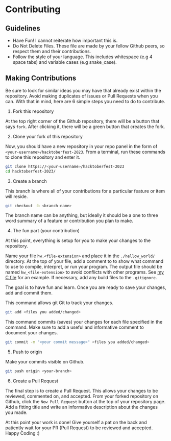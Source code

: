 # Contributing

## Guidelines

- Have Fun! I cannot reiterate how important this is. 
- Do Not Delete Files. These file are made by your fellow Github peers, so respect them and their contributions.
- Follow the style of your language. This includes whitespace (e.g 4 space tabs) and variable cases (e.g snake_case).

## Making Contributions

Be sure to look for similar ideas you may have that already exist within the repository. Avoid making duplicates of issues or Pull Requests when you can. With that in mind, here are 6 simple steps you need to do to contribute.

1. Fork this repository

At the top right corner of the Github repository, there will be a button that says `fork`. After clicking it, there will be a green button that creates the fork.

2. Clone your fork of this repository

Now, you should have a new repository in your repo panel in the form of `<your-username>/hacktoberfest-2023`. From a terminal, run these commands to clone this repository and enter it.

```sh
git clone https://<your-username>/hacktoberfest-2023
cd hacktoberfest-2023/
```

3. Create a branch

This branch is where all of your contributions for a particular feature or item will reside.

```sh
git checkout -b <branch-name>
```

The branch name can be anything, but ideally it should be a one to three word summary of a feature or contribution you plan to make.

4. The fun part (your contribution)

At this point, everything is setup for you to make your changes to the repository.

Name your file `hw.<file-extension>` and place it in the `./hellow_world/` directory. At the top of your file, add a comment to to show what command to use to compile, interpret, or run your program. The output file should be named `hw_<file-extension>` to avoid conflicts with other programs. See [my C file](./hello_world/hw.c) for an example. If necessary, add any build files to the `.gitignore`.

The goal is to have fun and learn. Once you are ready to save your changes, add and commit them.

This command allows git Git to track your changes.

```sh
git add <files you added/changed>
```

This command commits (saves) your changes for each file specified in the command. Make sure to add a useful and informative comment to document your changes.

```sh
git commit -m "<your commit message>" <files you added/changed>
```

5. Push to origin

Make your commits visible on Github.

```sh
git push origin <your-branch>
```

6. Create a Pull Request

The final step is to create a Pull Request. This allows your changes to be reviewed, commented on, and accepted. From your forked repository on Github, click the `New Pull Request` button at the top of your repository page. Add a fitting title and write an informative description about the changes you made.

At this point your work is done! Give yourself a pat on the back and patiently wait for your PR (Pull Request) to be reviewed and accepted. Happy Coding :)
